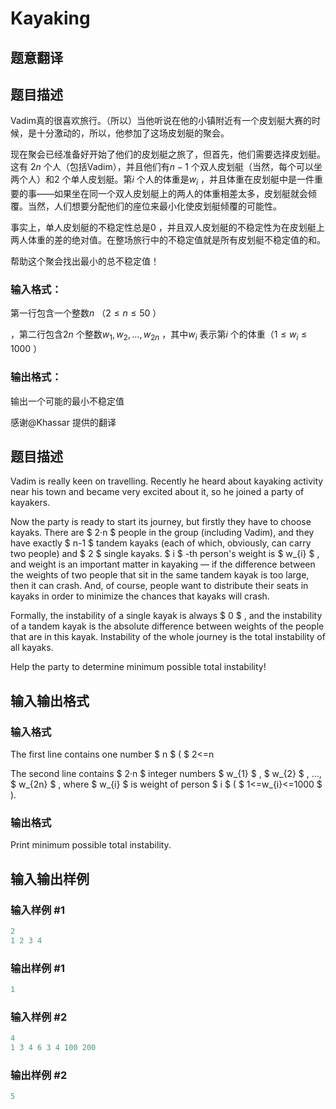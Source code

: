 # Kayaking

## 题意翻译

## 题目描述

Vadim真的很喜欢旅行。（所以）当他听说在他的小镇附近有一个皮划艇大赛的时候，是十分激动的，所以，他参加了这场皮划艇的聚会。

现在聚会已经准备好开始了他们的皮划艇之旅了，但首先，他们需要选择皮划艇。这有 $2n$ 个人（包括Vadim），并且他们有$n-1$ 个双人皮划艇（当然，每个可以坐两个人）和$2$ 个单人皮划艇。第$i$ 个人的体重是$w_i$ ，并且体重在皮划艇中是一件重要的事——如果坐在同一个双人皮划艇上的两人的体重相差太多，皮划艇就会倾覆。当然，人们想要分配他们的座位来最小化使皮划艇倾覆的可能性。

事实上，单人皮划艇的不稳定性总是$0$ ，并且双人皮划艇的不稳定性为在皮划艇上两人体重的差的绝对值。在整场旅行中的不稳定值就是所有皮划艇不稳定值的和。

帮助这个聚会找出最小的总不稳定值！

### 输入格式：

第一行包含一个整数$n$ （$2\leq n\leq 50$ ）

，第二行包含$2n$ 个整数$w_1,w_2,\dots,w_{2n}$ ，其中$w_i$ 表示第$i$ 个的体重（$1\leq w_i\leq1000$ ）

### 输出格式：

输出一个可能的最小不稳定值

感谢@Khassar 提供的翻译

## 题目描述

Vadim is really keen on travelling. Recently he heard about kayaking activity near his town and became very excited about it, so he joined a party of kayakers.

Now the party is ready to start its journey, but firstly they have to choose kayaks. There are $ 2·n $ people in the group (including Vadim), and they have exactly $ n-1 $ tandem kayaks (each of which, obviously, can carry two people) and $ 2 $ single kayaks. $ i $ -th person's weight is $ w_{i} $ , and weight is an important matter in kayaking — if the difference between the weights of two people that sit in the same tandem kayak is too large, then it can crash. And, of course, people want to distribute their seats in kayaks in order to minimize the chances that kayaks will crash.

Formally, the instability of a single kayak is always $ 0 $ , and the instability of a tandem kayak is the absolute difference between weights of the people that are in this kayak. Instability of the whole journey is the total instability of all kayaks.

Help the party to determine minimum possible total instability!

## 输入输出格式

### 输入格式

The first line contains one number $ n $ ( $ 2<=n

The second line contains $ 2·n $ integer numbers $ w_{1} $ , $ w_{2} $ , ..., $ w_{2n} $ , where $ w_{i} $ is weight of person $ i $ ( $ 1<=w_{i}<=1000 $ ).

### 输出格式

Print minimum possible total instability.

## 输入输出样例

### 输入样例 #1

```cpp
2
1 2 3 4

```
### 输出样例 #1

```cpp
1

```
### 输入样例 #2

```cpp
4
1 3 4 6 3 4 100 200

```
### 输出样例 #2

```cpp
5

```
